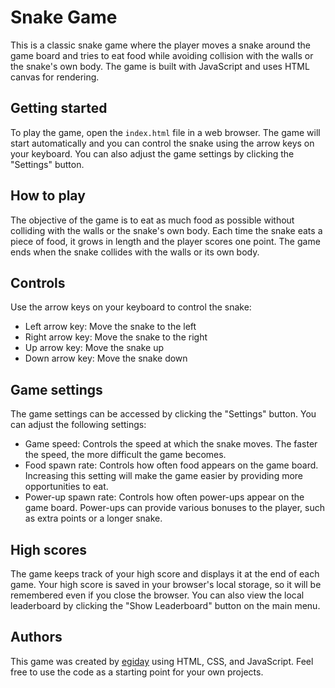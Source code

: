 # Snake Game

This is a classic snake game where the player moves a snake around the game board and tries to eat food while avoiding collision with the walls or the snake's own body. The game is built with JavaScript and uses HTML canvas for rendering.

## Getting started

To play the game, open the `index.html` file in a web browser. The game will start automatically and you can control the snake using the arrow keys on your keyboard. You can also adjust the game settings by clicking the "Settings" button.

## How to play

The objective of the game is to eat as much food as possible without colliding with the walls or the snake's own body. Each time the snake eats a piece of food, it grows in length and the player scores one point. The game ends when the snake collides with the walls or its own body.

## Controls

Use the arrow keys on your keyboard to control the snake:

- Left arrow key: Move the snake to the left
- Right arrow key: Move the snake to the right
- Up arrow key: Move the snake up
- Down arrow key: Move the snake down

## Game settings

The game settings can be accessed by clicking the "Settings" button. You can adjust the following settings:

- Game speed: Controls the speed at which the snake moves. The faster the speed, the more difficult the game becomes.
- Food spawn rate: Controls how often food appears on the game board. Increasing this setting will make the game easier by providing more opportunities to eat.
- Power-up spawn rate: Controls how often power-ups appear on the game board. Power-ups can provide various bonuses to the player, such as extra points or a longer snake.

## High scores

The game keeps track of your high score and displays it at the end of each game. Your high score is saved in your browser's local storage, so it will be remembered even if you close the browser. You can also view the local leaderboard by clicking the "Show Leaderboard" button on the main menu.

## Authors

This game was created by [egiday](https://github.com/egiday) using HTML, CSS, and JavaScript. Feel free to use the code as a starting point for your own projects.
